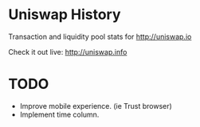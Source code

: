 # Uniswap History

Transaction and liquidity pool stats for http://uniswap.io

Check it out live: http://uniswap.info

# TODO

- Improve mobile experience. (ie Trust browser)
- Implement time column.
